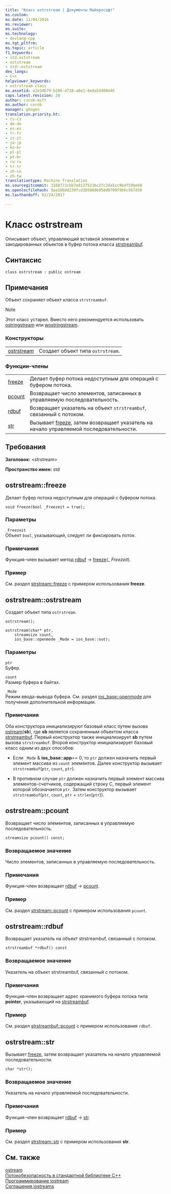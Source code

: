 ```yaml
---
title: "Класс ostrstream | Документы Майкрософт"
ms.custom: 
ms.date: 11/04/2016
ms.reviewer: 
ms.suite: 
ms.technology:
- devlang-cpp
ms.tgt_pltfrm: 
ms.topic: article
f1_keywords:
- std.oststream
- oststream
- std::oststream
dev_langs:
- C++
helpviewer_keywords:
- ostrstream class
ms.assetid: e2e34679-b266-4728-a8e1-8eda5d400e46
caps.latest.revision: 20
author: corob-msft
ms.author: corob
manager: ghogen
translation.priority.ht:
- cs-cz
- de-de
- es-es
- fr-fr
- it-it
- ja-jp
- ko-kr
- pl-pl
- pt-br
- ru-ru
- tr-tr
- zh-cn
- zh-tw
translationtype: Machine Translation
ms.sourcegitcommit: 3168772cbb7e8127523bc2fc2da5cc9b4f59beb8
ms.openlocfilehash: 9aa18b0d230fcd3b5888b958d0709f9b6c567d50
ms.lasthandoff: 02/24/2017

---
```

# <a name="ostrstream-class"></a>Класс ostrstream
Описывает объект, управляющий вставкой элементов и закодированных объектов в буфер потока класса [strstreambuf](../standard-library/strstreambuf-class.md).  
  
## <a name="syntax"></a>Синтаксис  
  
```
class ostrstream : public ostream
```  
  
## <a name="remarks"></a>Примечания  
 Объект сохраняет объект класса `strstreambuf`.  
  
> [!NOTE]
>  Этот класс устарел. Вместо него рекомендуется использовать [ostringstream](../standard-library/sstream-typedefs.md#ostringstream) или [wostringstream](../standard-library/sstream-typedefs.md#wostringstream).  
  
### <a name="constructors"></a>Конструкторы  
  
|||  
|-|-|  
|[ostrstream](#ostrstream__ostrstream)|Создает объект типа `ostrstream`.|  
  
### <a name="member-functions"></a>Функции-члены  
  
|||  
|-|-|  
|[freeze](#ostrstream__freeze)|Делает буфер потока недоступным для операций с буфером потока.|  
|[pcount](#ostrstream__pcount)|Возвращает число элементов, записанных в управляемую последовательность.|  
|[rdbuf](#ostrstream__rdbuf)|Возвращает указатель на объект `strstreambuf`, связанный с потоком.|  
|[str](#ostrstream__str)|Вызывает [freeze](../standard-library/strstreambuf-class.md#strstreambuf__freeze), затем возвращает указатель на начало управляемой последовательности.|  
  
## <a name="requirements"></a>Требования  
 **Заголовок:** \<strstream>  
  
 **Пространство имен:** std  
  
##  <a name="a-nameostrstreamfreezea--ostrstreamfreeze"></a><a name="ostrstream__freeze"></a>  ostrstream::freeze  
 Делает буфер потока недоступным для операций с буфером потока.  
  
```
void freeze(bool _Freezeit = true);
```  
  
### <a name="parameters"></a>Параметры  
 `_Freezeit`  
 Объект `bool`, указывающий, следует ли фиксировать поток.  
  
### <a name="remarks"></a>Примечания  
 Функция-член вызывает метод [rdbuf](#ostrstream__rdbuf) -> [freeze](../standard-library/strstreambuf-class.md#strstreambuf__freeze)(_ *Freezeit*).  
  
### <a name="example"></a>Пример  
  См. раздел [strstream::freeze](../standard-library/strstreambuf-class.md#strstreambuf__freeze) с примером использования **freeze**.  
  
##  <a name="a-nameostrstreamostrstreama--ostrstreamostrstream"></a><a name="ostrstream__ostrstream"></a>  ostrstream::ostrstream  
 Создает объект типа `ostrstream`.  
  
```
ostrstream();

ostrstream(char* ptr,
    streamsize count,
    ios_base::openmode _Mode = ios_base::out);
```  
  
### <a name="parameters"></a>Параметры  
 `ptr`  
 Буфер.  
  
 `count`  
 Размер буфера в байтах.  
  
 `_Mode`  
 Режим ввода-вывода буфера. См. раздел [ios_base::openmode](../standard-library/ios-base-class.md#ios_base__openmode) для получения дополнительной информации.  
  
### <a name="remarks"></a>Примечания  
 Оба конструктора инициализируют базовый класс путем вызова [ostream](../standard-library/ostream-typedefs.md#ostream)(**sb**), где **sb** является сохраненным объектом класса [strstreambuf](../standard-library/strstreambuf-class.md). Первый конструктор также инициализирует **sb** путем вызова `strstreambuf`. Второй конструктор инициализирует базовый класс одним из двух способов:  
  
-   Если `_Mode`  &  **ios_base::app**== 0, то `ptr` должен назначить первый элемент массива из `count` элементов. Далее конструктор вызывает `strstreambuf`(`ptr`, `count`, `ptr`).  
  
-   В противном случае `ptr` должен назначить первый элемент массива элементов-счетчиков, содержащий строку C, первый элемент которой обозначается `ptr`. Затем конструктор вызывает `strstreambuf`(`ptr`, `count`, `ptr`  +  `strlen`(`ptr`)).  
  
##  <a name="a-nameostrstreampcounta--ostrstreampcount"></a><a name="ostrstream__pcount"></a>  ostrstream::pcount  
 Возвращает число элементов, записанных в управляемую последовательность.  
  
```
streamsize pcount() const;
```  
  
### <a name="return-value"></a>Возвращаемое значение  
 Число элементов, записанных в управляемую последовательность.  
  
### <a name="remarks"></a>Примечания  
 Функция-член возвращает [rdbuf](#ostrstream__rdbuf) -> [pcount](../standard-library/strstreambuf-class.md#strstreambuf__pcount).  
  
### <a name="example"></a>Пример  
  См. раздел [strstream::pcount](../standard-library/strstreambuf-class.md#strstreambuf__pcount) с примером использования `pcount`.  
  
##  <a name="a-nameostrstreamrdbufa--ostrstreamrdbuf"></a><a name="ostrstream__rdbuf"></a>  ostrstream::rdbuf  
 Возвращает указатель на объект strstreambuf, связанный с потоком.  
  
```
strstreambuf *rdbuf() const
```  
  
### <a name="return-value"></a>Возвращаемое значение  
 Указатель на объект strstreambuf, связанный с потоком.  
  
### <a name="remarks"></a>Примечания  
 Функция-член возвращает адрес хранимого буфера потока типа **pointer**, указывающий на [strstreambuf](../standard-library/strstreambuf-class.md).  
  
### <a name="example"></a>Пример  
  См. раздел [strstreambuf::pcount](../standard-library/strstreambuf-class.md#strstreambuf__pcount) с примером использования `rdbuf`.  
  
##  <a name="a-nameostrstreamstra--ostrstreamstr"></a><a name="ostrstream__str"></a>  ostrstream::str  
 Вызывает [freeze](../standard-library/strstreambuf-class.md#strstreambuf__freeze), затем возвращает указатель на начало управляемой последовательности.  
  
```
char *str();
```  
  
### <a name="return-value"></a>Возвращаемое значение  
 Указатель на начало управляемой последовательности.  
  
### <a name="remarks"></a>Примечания  
 Функция-член возвращает [rdbuf](#ostrstream__rdbuf) -> [str](../standard-library/strstreambuf-class.md#strstreambuf__str).  
  
### <a name="example"></a>Пример  
  См. раздел [strstream::str](../standard-library/strstreambuf-class.md#strstreambuf__str) с примером использования **str**.  
  
## <a name="see-also"></a>См. также  
 [ostream](../standard-library/ostream-typedefs.md#ostream)   
 [Потокобезопасность в стандартной библиотеке C++](../standard-library/thread-safety-in-the-cpp-standard-library.md)   
 [Программирование iostream](../standard-library/iostream-programming.md)   
 [Соглашения iostreams](../standard-library/iostreams-conventions.md)




